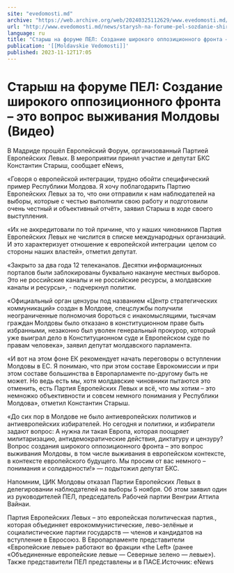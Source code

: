 ```yaml
---
site: "evedomosti.md"
archive: "https://web.archive.org/web/20240325112629/www.evedomosti.md/news/starysh-na-forume-pel-sozdanie-shirokogo-oppozicionnogo-fron"
url: "http://www.evedomosti.md/news/starysh-na-forume-pel-sozdanie-shirokogo-oppozicionnogo-fron"
language: ru
title: "Старыш на форуме ПЕЛ: Создание широкого оппозиционного фронта – это вопрос выживания Молдовы (Видео)"
publication: '[[Moldavskie Vedomosti]]'
published: 2023-11-12T17:05
---
```


# Старыш на форуме ПЕЛ: Создание широкого оппозиционного фронта – это вопрос выживания Молдовы (Видео)

В Мадриде прошёл Европейский Форум, организованный Партией Европейских Левых. В мероприятии принял участие и депутат БКС Константин Старыш, сообщает eNews,

«Говоря о европейской интеграции, трудно обойти специфический пример Республики Молдова. Я хочу поблагодарить Партию Европейских Левых за то, что они отправили к нам наблюдателей на выборы, которые с честью выполнили свою работу и подготовили очень честный и объективный отчёт», заявил Старыш в ходе своего выступления.

«Их не аккредитовали по той причине, что у наших чиновников Партия Европейских Левых не числится в списке международных организаций. И это характеризует отношение к европейской интеграции  целом со стороны наших властей», отметил депутат.

«Закрыто за два года 12 телеканалов. Десятки информационных порталов были заблокированы буквально накануне местных выборов. Это не российские каналы и не российские ресурсы, а молдавские каналы и ресурсы», - подчеркнул политик.

«Официальный орган цензуры под названием «Центр стратегических коммуникаций» создан в Молдове, спецслужбы получили неограниченные полномочия бороться с инакомыслящими, тысячам граждан Молдовы было отказано в конституционном праве быть избранными, незаконно был уволен генеральный прокурор, который уже выиграл дело в Конституционном суде и Европейском суде по правам человека», заявил депутат молдавского парламента.

«И вот на этом фоне ЕК рекомендует начать переговоры о вступлении Молдовы в ЕС. Я понимаю, что при этом составе Еврокомиссии и при этом составе большинства в Европарламенте по-другому быть не может. Но ведь есть мы, хотя молдавские чиновники пытаются это отменить, есть Партия Европейских Левых и всё, что мы хотим – это немножко объективности и совсем немного понимания у Республики Молдова», отметил Константин Старыш.

«До сих пор в Молдове не было антиевропейских политиков и антиевропейских избирателей. Но сегодня и политики, и избиратели задают вопрос: А нужна ли такая Европа, которая поощряет милитаризацию, антидемократические действия, диктатуру и цензуру? Вопрос создания широкого оппозиционного фронта – это вопрос выживания Молдовы, в том числе выживания в европейском контексте, в контексте европейского будущего. Мы просим от вас немного – понимания и солидарности!» — подытожил депутат БКС.

Напомним, ЦИК Молдовы отказал Партии Европейских Левых в делегировании наблюдателей на выборы 5 ноября. Об этом заявил один из руководителей ПЕЛ, председатель Рабочей партии Венгрии Аттила Вайнаи.

Партия Европейских Левых – это европейская политическая партия., которая объединяет еврокоммунистические, лево-зелёные и социалистические партии государств — членов и кандидатов на вступление в Евросоюз. В Европарламенте представители «Европейские левые» работают во фракции «the Left» (ранее «Объединенные европейские левые — Северные зелено — левые»). Также представители ПЕЛ представлены и в ПАСЕ.Источник: eNews 
